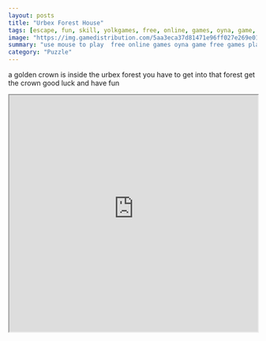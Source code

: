 ```yaml
---
layout: posts
title: "Urbex Forest House"
tags: [escape, fun, skill, yolkgames, free, online, games, oyna, game, free, games, play, play, games]
image: "https://img.gamedistribution.com/5aa3eca37d81471e96ff027e269e01c9.jpg"
summary: "use mouse to play  free online games oyna game free games play play games"
category: "Puzzle"
---
```


a golden crown is inside the urbex forest you have to get into that forest get the crown good luck and have fun

<iframe width="100%" height="480px;" src="https://flash.gamedistribution.com?game=5aa3eca37d81471e96ff027e269e01c9"></iframe>